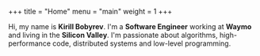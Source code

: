 +++
title = "Home"
menu = "main"
weight = 1
+++

Hi, my name is **Kirill Bobyrev**. I'm a **Software Engineer** working at
**Waymo** and living in the **Silicon Valley**. I'm passionate about algorithms,
high-performance code, distributed systems and low-level programming.
